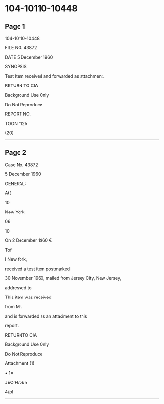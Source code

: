 # 104-10110-10448

## Page 1

104-10110-10448

FILE NO. 43872

DATE 5 December 1960

SYNOPSIS

Test Item received and forwarded as attachment.

RETURN TO CIA

Background Use Only

Do Not Reproduce

REPORT NO.

TOON 1125

(20)

---

## Page 2

Case No. 43872

5 December 1960

GENERAL:

At(

10

New York

06

10

On 2 December 1960 €

Tof

I New fork,

received a test item postmarked

30 November 1960, mailed from Jersey City, New Jersey,

addressed to

This item was received

from Mr.

and is forwarded as an attaciment to this

report.

RETURNTO CIA

Background Use Only

Do Not Reproduce

Attachment (1)

• 1=

JEO'H/bbh

4/pl

---

